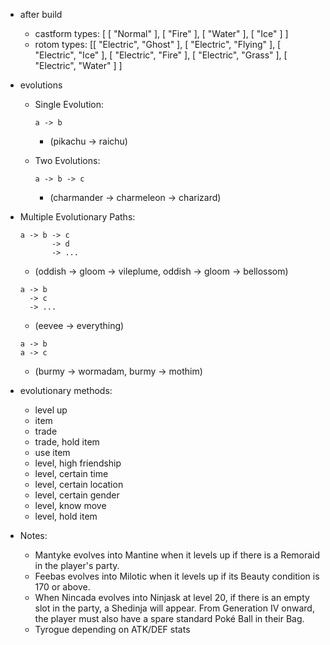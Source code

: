 - after build
    - castform types: [ [ "Normal" ], [ "Fire" ], [ "Water" ], [ "Ice" ] ]
    - rotom types: [[ "Electric", "Ghost" ], [ "Electric", "Flying" ], [ "Electric", "Ice" ], [ "Electric", "Fire" ], [ "Electric", "Grass" ], [ "Electric", "Water" ] ]

- evolutions
  - Single Evolution:
    ```
    a -> b
    ```
    - (pikachu -> raichu)

  - Two Evolutions:
    ```
    a -> b -> c
    ```
    - (charmander -> charmeleon -> charizard)

- Multiple Evolutionary Paths:
  ```
  a -> b -> c
         -> d
         -> ...
  ```
    - (oddish -> gloom -> vileplume, oddish -> gloom -> bellossom)
  ```
  a -> b
    -> c
    -> ...
  ```
    - (eevee -> everything)
  ```
  a -> b
  a -> c
  ```
    - (burmy -> wormadam, burmy -> mothim)

- evolutionary methods:
  - level up
  - item
  - trade
  - trade, hold item
  - use item
  - level, high friendship
  - level, certain time
  - level, certain location
  - level, certain gender
  - level, know move
  - level, hold item

- Notes:
  - Mantyke evolves into Mantine when it levels up if there is a Remoraid in the player's party.
  - Feebas evolves into Milotic when it levels up if its Beauty condition is 170 or above.
  - When Nincada evolves into Ninjask at level 20, if there is an empty slot in the party, a Shedinja will appear. From Generation IV onward, the player must also have a spare standard Poké Ball in their Bag.
  - Tyrogue depending on ATK/DEF stats